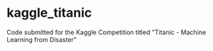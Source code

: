 # kaggle_titanic
Code submitted for the Kaggle Competition titled "Titanic - Machine Learning from Disaster"
